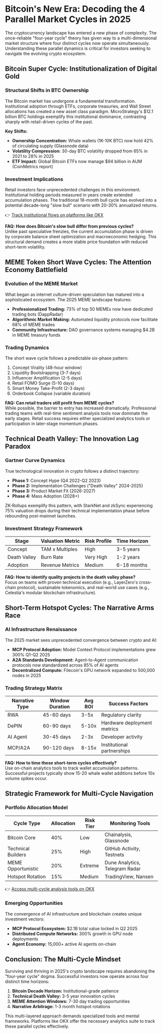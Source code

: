 # Bitcoin's New Era: Decoding the 4 Parallel Market Cycles in 2025

The cryptocurrency landscape has entered a new phase of complexity. The once-reliable "four-year cycle" theory has given way to a multi-dimensional market structure where four distinct cycles now operate simultaneously. Understanding these parallel dynamics is critical for investors seeking to navigate the evolving crypto ecosystem.

## Bitcoin Super Cycle: Institutionalization of Digital Gold

### Structural Shifts in BTC Ownership

The Bitcoin market has undergone a fundamental transformation. Institutional adoption through ETFs, corporate treasuries, and Wall Street allocations has created a new asset class paradigm. MicroStrategy's $12.1 billion BTC holdings exemplify this institutional dominance, contrasting sharply with retail-driven cycles of the past.

**Key Shifts:**
- **Ownership Concentration:** Whale wallets (1K-10K BTC) now hold 42% of circulating supply (Glassnode data)
- **Volatility Compression:** 30-day BTC volatility dropped from 65% in 2021 to 28% in 2025
- **ETF Impact:** Global Bitcoin ETFs now manage $94 billion in AUM (CoinMetrics report)

### Investment Implications

Retail investors face unprecedented challenges in this environment. Institutional holding periods measured in years create extended accumulation phases. The traditional 18-month bull cycle has evolved into a potential decade-long "slow bull" scenario with 20-30% annualized returns.

👉 [Track institutional flows on platforms like OKX](https://bit.ly/okx-bonus)

**FAQ: How does Bitcoin's slow bull differ from previous cycles?**  
Unlike past speculative frenzies, the current accumulation phase is driven by corporate balance sheet optimization and macroeconomic hedging. This structural demand creates a more stable price foundation with reduced short-term volatility.

## MEME Token Short Wave Cycles: The Attention Economy Battlefield

### Evolution of the MEME Market

What began as internet culture-driven speculation has matured into a sophisticated ecosystem. The 2025 MEME landscape features:
- **Professionalized Trading:** 73% of top 50 MEMEs now have dedicated trading bots (DappRadar)
- **Algorithmic Market Making:** Automated liquidity protocols now facilitate 68% of MEME trades
- **Community Infrastructure:** DAO governance systems managing $4.2B in MEME treasury funds

### Trading Dynamics

The short wave cycle follows a predictable six-phase pattern:
1. Concept Virality (48-hour window)
2. Liquidity Bootstrapping (3-7 days)
3. Influencer Amplification (2-5 days)
4. Retail FOMO Surge (5-10 days)
5. Smart Money Take-Profit (2-3 days)
6. Orderbook Collapse (variable duration)

**FAQ: Can retail traders still profit from MEME cycles?**  
While possible, the barrier to entry has increased dramatically. Professional trading teams with real-time sentiment analysis tools now dominate the early stages. Retail success requires either specialized analytics tools or participation in later-stage momentum phases.

## Technical Death Valley: The Innovation Lag Paradox

### Gartner Curve Dynamics

True technological innovation in crypto follows a distinct trajectory:
- **Phase 1:** Concept Hype (Q4 2022-Q2 2023)
- **Phase 2:** Implementation Challenges ("Death Valley" 2024-2025)
- **Phase 3:** Product Market Fit (2026-2027)
- **Phase 4:** Mass Adoption (2028+)

ZK-Rollups exemplify this pattern, with StarkNet and zkSync experiencing 75% valuation drops during their technical implementation phase before rebounding post-mainnet launches.

### Investment Strategy Framework

| Stage        | Valuation Metric | Risk Profile | Time Horizon |
|--------------|------------------|--------------|--------------|
| Concept      | TAM x Multiples  | High         | 3-5 years    |
| Death Valley | Burn Rate        | Very High    | 1-2 years    |
| Adoption     | Revenue Metrics  | Medium       | 6-18 months  |

**FAQ: How to identify quality projects in the death valley phase?**  
Focus on teams with proven technical execution (e.g., LayerZero's cross-chain protocol), sustainable tokenomics, and real-world use cases (e.g., Celestia's modular blockchain infrastructure).

## Short-Term Hotspot Cycles: The Narrative Arms Race

### AI Infrastructure Renaissance

The 2025 market sees unprecedented convergence between crypto and AI:
- **MCP Protocol Adoption:** Model Context Protocol implementations grew 300% Q1-Q2 2025
- **A2A Standards Development:** Agent-to-Agent communication protocols now standardized across 85% of AI agents
- **Decentralized Compute:** Filecoin's GPU network expanded to 500,000 nodes in 2025

### Trading Strategy Matrix

| Narrative Type | Window Duration | Avg ROI   | Success Factors               |
|----------------|-----------------|-----------|-------------------------------|
| RWA            | 45-60 days      | 3-5x      | Regulatory clarity            |
| DePIN          | 60-90 days      | 5-10x     | Hardware deployment metrics   |
| AI Agent       | 30-45 days      | 2-3x      | Developer activity            |
| MCP/A2A        | 90-120 days     | 8-15x     | Institutional partnerships    |

**FAQ: How to time these short-term cycles effectively?**  
Use on-chain analytics tools to track wallet accumulation patterns. Successful projects typically show 15-20 whale wallet additions before 10x volume spikes occur.

## Strategic Framework for Multi-Cycle Navigation

### Portfolio Allocation Model

| Cycle Type        | Allocation | Risk Tier | Monitoring Tools                 |
|-------------------|------------|-----------|----------------------------------|
| Bitcoin Core      | 40%        | Low       | Chainalysis, Glassnode           |
| Technical Builders| 25%        | High      | GitHub Activity, Testnets        |
| MEME Opportunistic| 20%        | Extreme   | Dune Analytics, Telegram Radar   |
| Hotspot Rotation  | 15%        | Medium    | TradingView, Nansen              |

👉 [Access multi-cycle analysis tools on OKX](https://bit.ly/okx-bonus)

### Emerging Opportunities

The convergence of AI infrastructure and blockchain creates unique investment vectors:
- **MCP Protocol Ecosystem:** $2.1B total value locked in Q2 2025
- **Distributed Compute Networks:** 300% growth in GPU node deployments
- **Agent Economy:** 15,000+ active AI agents on-chain

## Conclusion: The Multi-Cycle Mindset

Surviving and thriving in 2025's crypto landscape requires abandoning the "four-year cycle" dogma. Successful investors now operate across four distinct time horizons:
1. **Bitcoin Decade Horizon:** Institutional-grade patience
2. **Technical Death Valley:** 3-5 year innovation cycles
3. **MEME Attention Windows:** 7-30 day trading opportunities
4. **Narrative Arbitrage:** 1-3 month hotspot rotations

This multi-layered approach demands specialized tools and mental frameworks. Platforms like OKX offer the necessary analytics suite to track these parallel cycles effectively.
